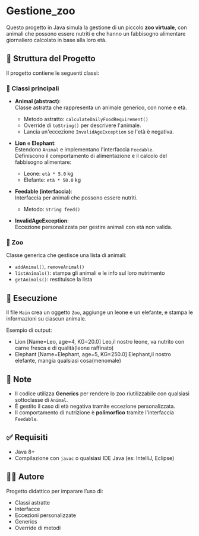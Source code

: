 # Gestione_zoo

Questo progetto in Java simula la gestione di un piccolo **zoo virtuale**, con animali che possono essere nutriti e che hanno un fabbisogno alimentare giornaliero calcolato in base alla loro età.

## 📁 Struttura del Progetto

Il progetto contiene le seguenti classi:

### 🧱 Classi principali

- **Animal (abstract)**:  
  Classe astratta che rappresenta un animale generico, con nome e età.  
  - Metodo astratto: `calculateDailyFoodRequirement()`
  - Override di `toString()` per descrivere l'animale.
  - Lancia un'eccezione `InvalidAgeException` se l'età è negativa.

- **Lion** e **Elephant**:  
  Estendono `Animal` e implementano l'interfaccia `Feedable`.  
  Definiscono il comportamento di alimentazione e il calcolo del fabbisogno alimentare:
  - Leone: `età * 5.0` kg
  - Elefante: `età * 50.0` kg

- **Feedable (interfaccia)**:  
  Interfaccia per animali che possono essere nutriti.  
  - Metodo: `String feed()`

- **InvalidAgeException**:  
  Eccezione personalizzata per gestire animali con età non valida.

### 🦁 Zoo<T extends Animal>

Classe generica che gestisce una lista di animali:
- `addAnimal()`, `removeAnimal()`
- `listAnimals()`: stampa gli animali e le info sul loro nutrimento
- `getAnimals()`: restituisce la lista

## 🚀 Esecuzione

Il file `Main` crea un oggetto `Zoo`, aggiunge un leone e un elefante, e stampa le informazioni su ciascun animale.

Esempio di output:
- Lion [Name=Leo, age=4, KG=20.0] Leo,il nostro leone, va nutrito con carne fresca e di qualità(leone raffinato) 
- Elephant [Name=Elephant, age=5, KG=250.0] Elephant,il nostro elefante, mangia qualsiasi cosa(menomale)

## 📌 Note

- Il codice utilizza **Generics** per rendere lo zoo riutilizzabile con qualsiasi sottoclasse di `Animal`.
- È gestito il caso di età negativa tramite eccezione personalizzata.
- Il comportamento di nutrizione è **polimorfico** tramite l'interfaccia `Feedable`.

## ✅ Requisiti

- Java 8+
- Compilazione con `javac` o qualsiasi IDE Java (es: IntelliJ, Eclipse)

## 🐘🦁 Autore

Progetto didattico per imparare l’uso di:
- Classi astratte
- Interfacce
- Eccezioni personalizzate
- Generics
- Override di metodi
